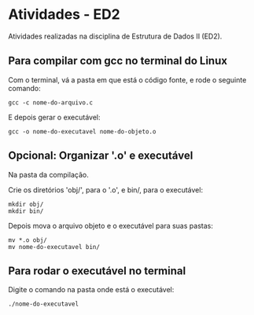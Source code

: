 # Atividades - ED2

Atividades realizadas na disciplina de Estrutura de Dados II (ED2).

## Para compilar com gcc no terminal do Linux

Com o terminal, vá a pasta em que está o código fonte, e rode o seguinte comando:

```
gcc -c nome-do-arquivo.c
```

E depois gerar o executável:

```
gcc -o nome-do-executavel nome-do-objeto.o
```

## Opcional: Organizar '.o' e executável

Na pasta da compilação.

Crie os diretórios 'obj/', para o '.o', e bin/, para o executável:

```
mkdir obj/
mkdir bin/
```

Depois mova o arquivo objeto e o executável para suas pastas:

```
mv *.o obj/
mv nome-do-executavel bin/
```

## Para rodar o executável no terminal

Digite o comando na pasta onde está o executável:

```
./nome-do-executavel
```
